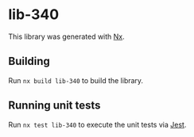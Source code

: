 # lib-340

This library was generated with [Nx](https://nx.dev).

## Building

Run `nx build lib-340` to build the library.

## Running unit tests

Run `nx test lib-340` to execute the unit tests via [Jest](https://jestjs.io).
